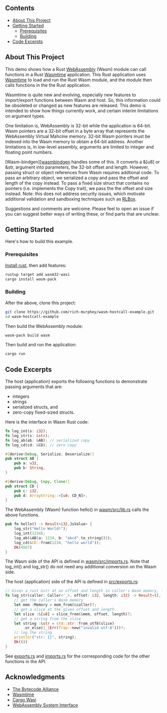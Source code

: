 ## Contents
* [About This Project](#about-this-project)
* [Getting Started](#getting-started)
  * [Prerequisites](#prerequisites)
  * [Building](#building)
* [Code Excerpts](#code-excerpts)
      
## About This Project

This demo shows how a Rust [WebAssembly][webassembly] (Wasm) module
can call functions in a Rust [Wasmtime][wasmtime] application.  This
Rust application uses [Wasmtime][wasmtime] to load and run the Rust
Wasm module, and the module then calls functions in the the Rust
application.

Wasmtime is quite new and evolving, especially new features to
import/export functions between Wasm and host.  So, this information
could be obsoleted or changed as new features are released. This demo
is intended to show how things currently work, and certain interim
limitations on argument types.

One limitation is, WebAssembly is 32-bit while the application is
64-bit. Wasm pointers are a 32-bit offset in a byte array that
represents the WebAssembly Virtual Mahcine memory. 32-bit Wasm
pointers must be indexed into the Wasm memory to obtain a 64-bit
address. Another limitations is, in low-level assembly, arguments are
limited to integer and floating point numbers.

[Wasm-bindgen][[wasmbindgen] handles some of this. It converts a &[u8]
or &str, argument into parameters, the 32-bit offset and length.
However, passing struct or object references from Wasm requires
addtional code. To pass an arbitrary object, we serialized a copy and
pass the offset and length of the copy instead. To pass a fixed size
struct that contains no pointers (i.e. implements the Copy trait), we
pass the the offset and size instead.  Note: this does not address
security issues, which motivate additional validation and sandboxing
techniques such as [RLBox].

Suggestions and comments are welcome. Please feel to open an issue if
you can suggest better ways of writing these, or find parts that are
unclear.

## Getting Started

Here's how to build this example.

### Prerequisites

[Install rust](https://www.rust-lang.org/tools/install), then add features:

```sh
rustup target add wasm32-wasi
cargo install wasm-pack
```

### Building
After the above, clone this project:
```sh
git clone https://github.com/rich-murphey/wasm-hostcall-example.git
cd wasm-hostcall-example
```
Then build the WebAssembly module:
```sh
wasm-pack build wasm
```
Then build and run the application:
```sh
cargo run
```
## Code Excerpts

The host (application) exports the following functions to demonstrate
passing arguments that are:
* integers
* strings
* serialized structs, and
* zero-copy fixed-sized structs.

Here is the interface in Wasm Rust code:
```rust
fn log_int(s: i32);
fn log_str(s: &str);
fn log_ab(ab: &AB); // serialized copy
fn log_cd(cd: &CD); // zero copy

#[derive(Debug, Serialize, Deserialize)]
pub struct AB {
    pub a: u32,
    pub b: String,
}

#[derive(Debug, Copy, Clone)]
pub struct CD {
    pub c: i32,
    pub d: ArrayString::<[u8; CD_N]>,
}
```

The WebAssembly (Wasm) function hello() in [wasm/src/lib.rs](wasm/src/lib.rs) calls the above functions.
```rust
pub fn hello() -> Result<i32,JsValue> {
    log_str("Hello World!");
    log_int(1234);
    log_ab(&AB{a: 1234, b: "abcd".to_string()});
    log_cd(&CD::from(1234, "hello world"));
    Ok(4567)
}
```

The Wasm side of the API is defined in
[wasm/src/imports.rs](wasm/src/imports.rs).  Note that log_int() and
log_str() do not need any additional conversion on the Wasm side.


The host (application) side of the API is defined in [src/exports.rs](src/exports.rs):
```rust
// Given a rust &str at an offset and length in caller's Wasm memory, log it to stdout.
fn log_str(caller: Caller<'_>, offset: i32, length: i32) -> Result<(), Trap> {
    // get the caller's Wasm memory
    let mem :Memory = mem_from(&caller)?;
    // get a slice at the given offset and length
    let slice :&[u8] = slice_from(&mem, offset, length)?;
    // get a string from the slice
    let string :&str = std::str::from_utf8(slice)
        .or_else(|_|Err(Trap::new("invalid utf-8")))?;
    // log the string
    println!("str: {}", string);
    Ok(())
}
```

See [exports.rs](src/exports.rs) and [imports.rs](wasm/src/imports.rs)
for the corresponding code for the other functions in the API.

## Acknowledgments
* [The Bytecode Alliance](https://bytecodealliance.org)
* [Wasmtime](https://github.com/bytecodealliance/wasmtime)
* [Cargo Wasi](https://github.com/bytecodealliance/cargo-wasi)
* [WebAssembly System Interface](https://github.com/bytecodealliance/wasi)

[webassembly]: https://webassembly.org
[wasmtime]: https://github.com/bytecodealliance/wasmtime
[RLBox]: https://plsyssec.github.io/rlbox_sandboxing_api/sphinx/
[wasmbindgen]: https://github.com/rustwasm/wasm-bindgen
